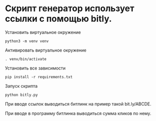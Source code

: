 # Скрипт генератор использует ссылки с помощью bitly.

Установить виртуальное окружение

    python3 -m venv venv
 
Активировать виртуальное окружение

    . venv/bin/activate
 
Установить все зависимости
    
    pip install -r requirements.txt

Запуск скрипта 

    python bitly.py

При вводе ссылок выводиться битлинк на пример такой bit.ly/ABCDE.

При вводе в программу битлинка выводиться сумма кликов по нему.
